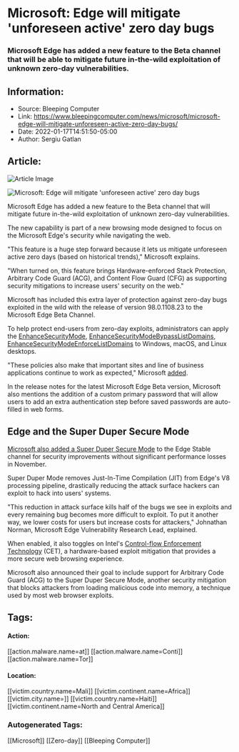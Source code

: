 # Microsoft: Edge will mitigate 'unforeseen active' zero day bugs
### Microsoft Edge has added a new feature to the Beta channel that will be able to mitigate future in-the-wild exploitation of unknown zero-day vulnerabilities.

## Information:
+ Source: Bleeping Computer
+ Link: https://www.bleepingcomputer.com/news/microsoft/microsoft-edge-will-mitigate-unforeseen-active-zero-day-bugs/
+ Date: 2022-01-17T14:51:50-05:00
+ Author: Sergiu Gatlan


## Article:
![Article Image](https://www.bleepstatic.com/content/hl-images/2021/06/01/Microsoft-Edge.jpg)

![Microsoft: Edge will mitigate 'unforeseen active' zero day bugs](https://www.bleepstatic.com/content/hl-images/2021/06/01/Microsoft-Edge.jpg)


Microsoft Edge has added a new feature to the Beta channel that will mitigate future in-the-wild exploitation of unknown zero-day vulnerabilities.


The new capability is part of a new browsing mode designed to focus on the Microsoft Edge's security while navigating the web.


"This feature is a huge step forward because it lets us mitigate unforeseen active zero days (based on historical trends)," Microsoft explains.


"When turned on, this feature brings Hardware-enforced Stack Protection, Arbitrary Code Guard (ACG), and Content Flow Guard (CFG) as supporting security mitigations to increase users' security on the web."


Microsoft has included this extra layer of protection against zero-day bugs exploited in the wild with the release of version 98.0.1108.23 to the Microsoft Edge Beta Channel.


To help protect end-users from zero-day exploits, administrators can apply the [EnhanceSecurityMode](https://docs.microsoft.com/en-us/DeployEdge/microsoft-edge-policies#enhancesecuritymode), [EnhanceSecurityModeBypassListDomains](https://docs.microsoft.com/en-us/DeployEdge/microsoft-edge-policies#enhancesecuritymodebypasslistdomains), [EnhanceSecurityModeEnforceListDomains](https://docs.microsoft.com/en-us/DeployEdge/microsoft-edge-policies#enhancesecuritymodeenforcelistdomains) to Windows, macOS, and Linux desktops.


"These policies also make that important sites and line of business applications continue to work as expected," Microsoft [added](https://docs.microsoft.com/en-us/deployedge/microsoft-edge-relnote-beta-channel#version-980110823-january-14).


In the release notes for the latest Microsoft Edge Beta version, Microsoft also mentions the addition of a custom primary password that will allow users to add an extra authentication step before saved passwords are auto-filled in web forms.


Edge and the Super Duper Secure Mode
------------------------------------


[Microsoft also added a Super Duper Secure Mode](https://www.bleepingcomputer.com/news/microsoft/microsoft-edge-adds-super-duper-secure-mode-to-stable-channel/) to the Edge Stable channel for security improvements without significant performance losses in November.


Super Duper Mode removes Just-In-Time Compilation (JIT) from Edge's V8 processing pipeline, drastically reducing the attack surface hackers can exploit to hack into users' systems.


"This reduction in attack surface kills half of the bugs we see in exploits and every remaining bug becomes more difficult to exploit. To put it another way, we lower costs for users but increase costs for attackers," Johnathan Norman, Microsoft Edge Vulnerability Research Lead, explained.


When enabled, it also toggles on Intel's [Control-flow Enforcement Technology](https://software.intel.com/content/www/us/en/develop/articles/technical-look-control-flow-enforcement-technology.html) (CET), a hardware-based exploit mitigation that provides a more secure web browsing experience.


Microsoft also announced their goal to include support for Arbitrary Code Guard (ACG) to the Super Duper Secure Mode, another security mitigation that blocks attackers from loading malicious code into memory, a technique used by most web browser exploits.





## Tags:

#### Action:
[[action.malware.name=at]] [[action.malware.name=Conti]] [[action.malware.name=Tor]]

#### Location:
[[victim.country.name=Mali]] [[victim.continent.name=Africa]] [[victim.city.name=]] [[victim.country.name=Haiti]] [[victim.continent.name=North and Central America]]

### Autogenerated Tags:
[[Microsoft]] [[Zero-day]] [[Bleeping Computer]]

